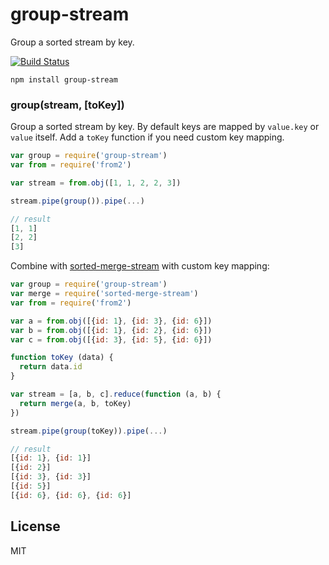 # group-stream

Group a sorted stream by key.

[![Build Status](https://travis-ci.org/cshum/group-stream.svg?branch=master)](https://travis-ci.org/cshum/group-stream)

```
npm install group-stream
```

### group(stream, [toKey])
Group a sorted stream by key.
By default keys are mapped by `value.key` or `value` itself. Add a `toKey` function if you need custom key mapping.

```js
var group = require('group-stream')
var from = require('from2')

var stream = from.obj([1, 1, 2, 2, 3])

stream.pipe(group()).pipe(...)

// result
[1, 1]
[2, 2]
[3]
```

Combine with [sorted-merge-stream](https://github.com/cshum/sorted-merge-stream) with custom key mapping:

```js
var group = require('group-stream')
var merge = require('sorted-merge-stream')
var from = require('from2')

var a = from.obj([{id: 1}, {id: 3}, {id: 6}])
var b = from.obj([{id: 1}, {id: 2}, {id: 6}])
var c = from.obj([{id: 3}, {id: 5}, {id: 6}])

function toKey (data) {
  return data.id
}

var stream = [a, b, c].reduce(function (a, b) {
  return merge(a, b, toKey)
})

stream.pipe(group(toKey)).pipe(...)

// result
[{id: 1}, {id: 1}]
[{id: 2}]
[{id: 3}, {id: 3}]
[{id: 5}]
[{id: 6}, {id: 6}, {id: 6}]

```

## License

MIT

